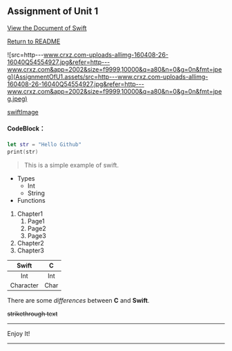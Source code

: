 ## Assignment of Unit 1

[View the Document of Swift](https://swiftdoc.org)

[Return to README](Review-Materials/readme.md)

![src=http---www.crxz.com-uploads-allimg-160408-26-16040Q54554927.jpg&refer=http---www.crxz.com&app=2002&size=f9999,10000&q=a80&n=0&g=0n&fmt=jpeg](AssignmentOfU1.assets/src=http---www.crxz.com-uploads-allimg-160408-26-16040Q54554927.jpg&refer=http---www.crxz.com&app=2002&size=f9999,10000&q=a80&n=0&g=0n&fmt=jpeg.jpeg)

[swiftImage](http://img.swift51.com/upimg/201704/1491040755830_83.jpg)

#### CodeBlock：

```swift
let str = "Hello Github"
print(str)
```

> This is a simple example of swift.

- Types
  - Int
  - String
- Functions



1. Chapter1
   1. Page1
   2. Page2
   3. Page3
2. Chapter2
3. Chapter3

|   Swift   |  C   |
| :-------: | :--: |
|    Int    | Int  |
| Character | Char |

There are some *differences* between **C** and **Swift**.

~~strikethrough text~~

----

Enjoy It!

----

